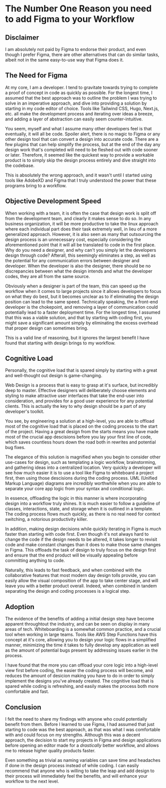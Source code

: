 # The Number One Reason you need to add Figma to your Workflow

## Disclaimer

I am absolutely not paid by Figma to endorse their product, and even though I prefer Figma, there are other alternatives that can do similar tasks, albeit not in the same easy-to-use way that Figma does it.

## The Need for Figma

At my core, I am a developer.  I tend to gravitate towards trying to complete a proof of concept in code as quickly as possible.  For the longest time, I assumed that the best approach was to outline the problem I was trying to solve in an imperative approach, and dive into providing a solution by starting in my code editor of choice.  Tools like Tailwind CSS, Hugo, Next.js, etc. all make the development process and iterating over ideas a breeze, and adding a layer of abstraction can easily seem counter-intuitive.

You seem, myself and what I assume many other developers feel is that eventually, it will all be code.  Spoiler alert, there is no magic to Figma or any other design tool that can convert a design into accurate code.  There are a few plugins that can help simplify the process, but at the end of the day any design work that's completed will need to be fleshed out with code sooner or later.  Therefore, it seemed like the quickest way to provide a workable product is to simply skip the design process entirely and dive straight into the codebase.

This is absolutely the wrong approach, and it wasn't until I started using tools like AdobeXD and Figma that I truly understood the power that these programs bring to a workflow.

## Objective Development Speed

When working with a team, it is often the case that design work is split off from the development team, and clearly it makes sense to do so.  In any business organization, it will be more productive to take the linux approach where each individual part does their task extremely well, in lieu of a more generalized approach.  However, it is also seen as many that outsourcing the design process is an unnecessary cost, especially considering the aforementioned point that it will all be translated to code in the first place.  Why do you need a designer, and why can't you simply let the developers design through code?  Afterall, this seemingly eliminates a step, as well as the potential for any communication errors between designer and developer.  When the developer is also the designer, there should be no discrepancies between what the design intends and what the developer codes, they are all from the same source.

Obviously when a designer is part of the team, this can speed up the workflow when it comes to large projects since it allows developers to focus on what they do best, but it becomes unclear as to if eliminating the design position can lead to the same speed.  Technically speaking, the a front-end developer is the chokepoint, and removing a layer of communication could potentially lead to a faster deployment time.  For the longest time, I assumed that this was a viable solution, and that by starting with coding first, you might save a significant amount simply by eliminating the excess overhead that proper design can sometimes bring.

This is a valid line of reasoning, but it ignores the largest benefit I have found that starting with design brings to my workflow.

## Cognitive Load

Personally, the cognitive load that is spared simply by starting with a great and well-thought out design is game-changing.

Web Design is a process that is easy to grasp at it's surface, but incredibly deep to master.  Effective designers will deliberately choose elements and styling to make attractive user interfaces that take the end-user into consideration, and provides for a good user experience for any potential clients.  This is actually the key to why design should be a part of any developer's toolkit.

You see, by engineering a solution at a high-level, you are able to offload most of the cognitive load that is placed on the coding process to the start of the project.  Having a great design from the starts means you have made most of the crucial app descisions before you lay your first line of code, which saves countless hours down the road both in rewrites and potential bug fixes.

The elegance of this solution is magnified when you begin to consider other use-cases for design, such as templating a logic workflow, brainstorming, and gathering ideas into a centralized location.  Very quickly a developer will see how much easier it is to use a tool like Figma to whiteboard a project first, then using those descisions during the coding process.  UML (Unified Markup Language) diagrams are incredibly worthwhile when you are able to separate your core app logic from your syntax and conditional logic.

In essence, offloading the logic in this manner is where incorporating design into a workflow truly shines.  It is much easier to follow a guideline of classes, interactions, state, and storage when it is outlined in a template.  The coding process flows much quickly, as there is no real need for context switching, a notorious productivity killer.

In addition, making design decisions while quickly iterating in Figma is <em>much</em> faster than starting with code first.  Even though it's not always hard to change the code if the design needs to be altered, it takes longer to revisit code and make constant changes than it does to make those same changes in Figma.  This offloads the task of design to truly focus on the design first and ensure that the end product will be visually appealing before committing anything to code.

Naturally, this leads to fast feedback, and when combined with the collaborative features that most modern day design tolls provide, you can easily allow the visual composition of the app to take center stage, and will leave you with a better product overall.  Indeed, when combined in tandem separating the design and coding processes is a logical step.

## Adoption

The evidence of the benefits of adding a initial design step have become apparent throughtout the industry, and can be seen on display in many areas of tech.  Whiteboarding is a somewhat common practice, and a crucial tool when working in large teams.  Tools like AWS Step Functions have this concept at it's core, allowing you to design your logic flows in a simplified manner, minimizing the time it takes to fully develop any application as well as the amount of potential bugs present by addressing issues earlier in the process.

I have found that the more you can offload your core logic into a high-level view first before coding, the easier the coding process will become, and reduces the amount of desicion making you have to do in order to simply implement the designs you've already created.  The cognitive load that is spared while coding is refreshing, and easily makes the process both more comfortable and fast.

## Conclusion

I felt the need to share my findings with anyone who could potentially benefit from them.  Before I learned to use Figma, I had assumed that just starting to code was the best approach, as that was what I was comfortable with and could focus on my strengths.  Although this was a decent approach, the decision to start my projects in Figma and design applications before opening an editor made for a <em>drastically</em> better workflow, and allows me to release higher quality products faster.

Even something as trivial as naming variables can save time and headaches if done in the design process instead of while coding.  I can easily recommend that anyone who is willing to take the leap and add design to their process will immediately feel the benefits, and will enhance your workflow to the next level. 


